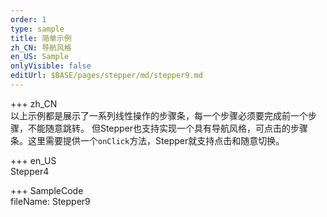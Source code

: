 ```yaml
---   
order: 1  
type: sample  
title: 简单示例   
zh_CN: 导航风格   
en_US: Sample
onlyVisible: false
editUrl: $BASE/pages/stepper/md/stepper9.md
---      
```


+++ zh_CN   
以上示例都是展示了一系列线性操作的步骤条，每一个步骤必须要完成前一个步骤，不能随意跳转。
但Stepper也支持实现一个具有导航风格，可点击的步骤条。这里需要提供一个<Code>onClick</Code>方法，Stepper就支持点击和随意切换。

+++ en_US   
Stepper4

+++ SampleCode  
fileName: Stepper9
